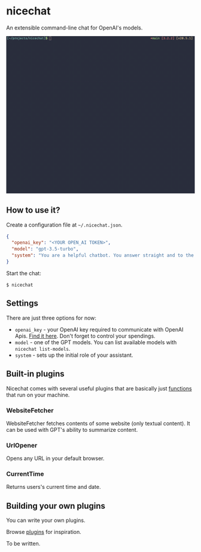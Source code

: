 # nicechat

An extensible command-line chat for OpenAI's models.

![Demo GIF](./media/intro.gif)

## How to use it?

Create a configuration file at `~/.nicechat.json`.

```json
{
  "openai_key": "<YOUR OPEN_AI TOKEN>",
  "model": "gpt-3.5-turbo",
  "system": "You are a helpful chatbot. You answer straight and to the point. With no bullshit."
}
```

Start the chat:

```
$ nicechat
```

## Settings

There are just three options for now:

- `openai_key` - your OpenAI key required to communicate with OpenAI Apis. [Find it here](https://platform.openai.com/account/api-keys). Don't forget to control your spendings.
- `model` - one of the GPT models. You can list available models with `nicechat list-models`.
- `system` - sets up the initial role of your assistant.

## Built-in plugins

Nicechat comes with several useful plugins that are basically just [functions](https://platform.openai.com/docs/guides/gpt/function-calling) that run on your machine.

### WebsiteFetcher

WebsiteFetcher fetches contents of some website (only textual content). It can be used with GPT's ability to summarize content.

### UrlOpener

Opens any URL in your default browser.

### CurrentTime

Returns users's current time and date.

## Building your own plugins

You can write your own plugins.

Browse [plugins](https://github.com/hiquest/nicechat/tree/main/src/plugins) for inspiration.

To be written.
